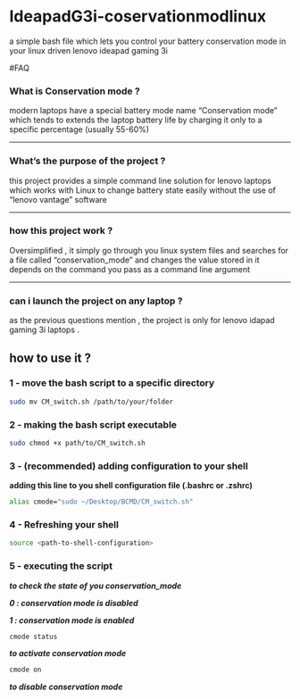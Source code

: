 # IdeapadG3i-coservationmodlinux
a simple bash file which lets you control your battery conservation mode in your linux driven lenovo ideapad gaming 3i

#FAQ

### What is Conservation mode ?

modern laptops have a special battery mode name “Conservation mode” which tends to extends the laptop battery life by charging it only to a specific percentage (usually 55-60%)  

---

### What’s the purpose of the project ?

this project provides a simple command line solution for lenovo laptops which works with Linux to change battery state easily without the use of “lenovo vantage” software

---

### how this project work ?

Oversimplified , it simply go through you linux system files and searches for a file called “conservation_mode” and changes the value stored in it depends on the command you pass as a command line argument

---

### can i launch the project on any laptop ?

as the previous questions mention , the project is only for lenovo idapad gaming 3i laptops . 

## how to use it ?

### 1 - move the bash script to a specific directory

```bash
sudo mv CM_switch.sh /path/to/your/folder
```

### 2 - making the bash script executable

```bash
sudo chmod +x path/to/CM_switch.sh
```

### 3 - (recommended) adding configuration to your shell

************************************************************adding this line to you shell configuration file (.bashrc or .zshrc)************************************************************

```bash
alias cmode="sudo ~/Desktop/BCMD/CM_switch.sh"
```

### 4 - Refreshing your shell

```bash
source <path-to-shell-configuration>
```

### 5 - executing the script

*********************************************************************to check the state of you conservation_mode*********************************************************************

***0 : conservation mode is disabled***

***************************************1 : conservation mode is enabled***************************************

```bash
cmode status
```

***************************************************************************************to activate conservation mode***************************************************************************************

```bash
cmode on	
```

*********************************to disable conservation mode*********************************
